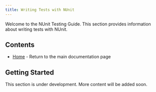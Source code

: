 ```yaml
---
title: Writing Tests with NUnit
---
```


Welcome to the NUnit Testing Guide. This section provides information about writing tests with NUnit.

## Contents

- [Home](/) - Return to the main documentation page

## Getting Started

This section is under development. More content will be added soon.
